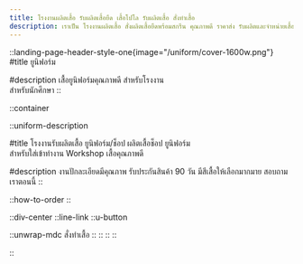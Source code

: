 ```yaml
---
title: โรงงานผลิตเสื้อ รับผลิตเสื้อยืด เสื้อโปโล รับผลิตเสื้อ สั่งทำเสื้อ
description: เราเป็น โรงงานผลิตเสื้อ สั่งผลิตเสื้อยืดพร้อมสกรีน คุณภาพดี ราคาส่ง รับผลิตและจำหน่ายเสื้อ พร้อมสกรีนโลโก้ ทำแบรนด์ตัวเอง
---
```


::landing-page-header-style-one{image="/uniform/cover-1600w.png"}
#title
ยูนิฟอร์ม

#description
เสื้อยูนิฟอร์มคุณภาพดี สำหรับโรงงาน<br>สำหรับนักศึกษา
::

::container

::uniform-description

#title
โรงงานรับผลิตเสื้อ ยูนิฟอร์ม/ช็อป ผลิตเสื้อช็อป ยูนิฟอร์ม 
<br>สำหรับใส่เข้าทำงาน Workshop เสื้อคุณภาพดี

#description
งานปักละเอียดมีคุณภาพ
รับประกันสินค้า 90 วัน
มีสีเสื้อให้เลือกมากมาย สอบถามเราตอนนี้
::

::how-to-order
::

::div-center
::line-link
::u-button

::unwrap-mdc
สั่งทำเสื้อ
::
::
::
::

::